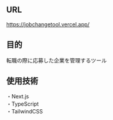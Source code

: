 ## URL
https://jobchangetool.vercel.app/

## 目的
転職の際に応募した企業を管理するツール

## 使用技術
・Next.js<br>
・TypeScript<br>
・TailwindCSS
